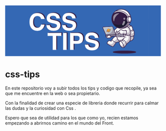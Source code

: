 ![](https://github.com/ArielMarchioni/css-tips/blob/main/header.jpg)
# css-tips
En este repositorio voy a subir todos los tips y codigo que recopile, ya sea que me encuentre en la web o sea propietario.

Con la finalidad de crear una especie de libreria donde recurrir para calmar las dudas y la curiosidad con Css .

Espero que sea de utilidad para los que como yo, recien estamos empezando a abrirnos camino en el mundo del Front.
